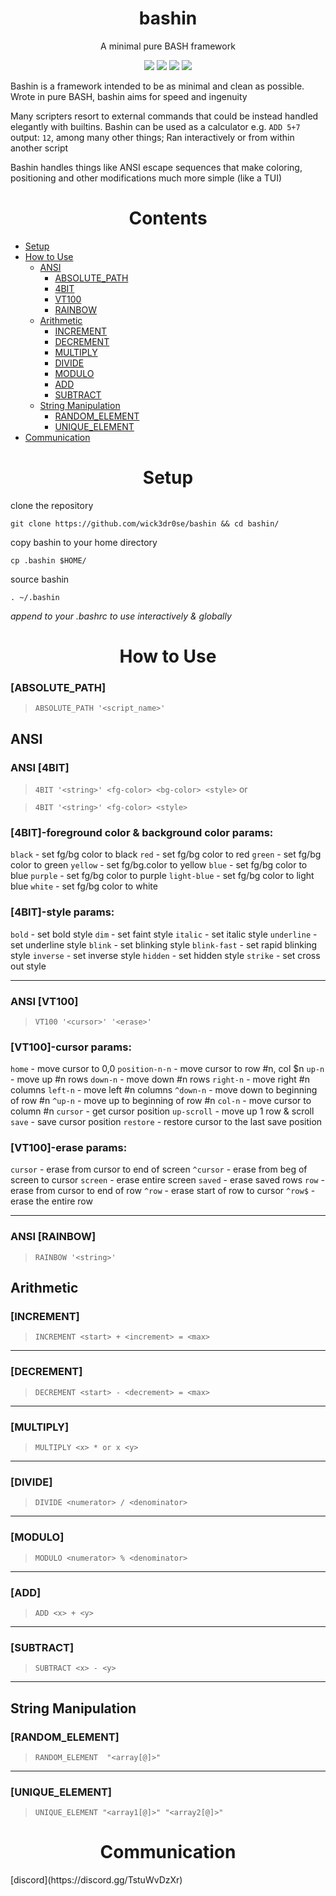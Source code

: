 <div align="center">
<h1>bashin</h1>
<p>A minimal pure BASH framework</p>

<img src="https://img.shields.io/badge/Shell_Script-121011?style=for-the-badge&logo=gnu-bash&logoColor=white"></img>
<img src="https://img.shields.io/badge/Made%20with-Bash-1f425f.svg"></img>
<img src=https://img.shields.io/badge/Maintained%3F-yes-green.svg></img>
<img src="https://badge-size.herokuapp.com/wick3dr0se/bashin/master/bashin"></img>
</div>

Bashin is a framework intended to be as minimal and clean as possible. Wrote in pure BASH, bashin aims for speed and ingenuity

Many scripters resort to external commands that could be instead handled elegantly with builtins. Bashin can be used as a calculator e.g. `ADD 5+7` output: `12`, among many other things; Ran interactively or from within another script

Bashin handles things like ANSI escape sequences that make coloring, positioning and other modifications much more simple (like a TUI)

<div align="center"><h1>Contents</h1></div>

* [Setup](#setup)
* [How to Use](#how-to-use)
    * [ANSI](#ansi)
        * [ABSOLUTE_PATH](#absolute_path)
        * [4BIT](#ansi-4bit)
        * [VT100](#ansi-vt100)
        * [RAINBOW](#ansi-rainbow)
    * [Arithmetic](#arithmetic)
        * [INCREMENT](#increment)
        * [DECREMENT](#decrement)
        * [MULTIPLY](#multiply)
        * [DIVIDE](#divide)
        * [MODULO](#modulo)
        * [ADD](#add)
        * [SUBTRACT](#subtract)
    * [String Manipulation](#string-manipulation)
        * [RANDOM_ELEMENT](#random_element)
        * [UNIQUE_ELEMENT](#unique_element)
* [Communication](#communication)

<div align="center"><h1>Setup</h1></div>
clone the repository

`git clone https://github.com/wick3dr0se/bashin && cd bashin/`

copy bashin to your home directory

`cp .bashin $HOME/`

source bashin

`. ~/.bashin`

*append to your .bashrc to use interactively & globally*

<div align="center"><h1>How to Use</h1></div>

### [ABSOLUTE_PATH]

> `ABSOLUTE_PATH '<script_name>'`

## ANSI

### ANSI [4BIT]

> `4BIT '<string>' <fg-color> <bg-color> <style>` or

> `4BIT '<string>' <fg-color> <style>`

### [4BIT]-foreground color & background color params:

`black` - set fg/bg color to black
`red` - set fg/bg color to red
`green` - set fg/bg color to green
`yellow` - set fg/bg.color to yellow
`blue` - set fg/bg color to blue
`purple` - set fg/bg color to purple
`light-blue` - set fg/bg color to light blue
`white` - set fg/bg color to white

### [4BIT]-style params:

`bold` - set bold style
`dim` - set faint style
`italic` - set italic style
`underline` - set underline style
`blink` - set blinking style
`blink-fast` - set rapid blinking style
`inverse` - set inverse style
`hidden` - set hidden style
`strike` - set cross out style

---

### ANSI [VT100]

> `VT100 '<cursor>' '<erase>'`

### [VT100]-cursor params:

`home` - move cursor to 0,0
`position-n-n` - move cursor to row #n, col $n
`up-n` - move up #n rows
`down-n` - move down #n rows
`right-n` - move right #n columns
`left-n` - move left #n columns
`^down-n` - move down to beginning of row #n
`^up-n` - move up to beginning of row #n
`col-n` - move cursor to column #n
`cursor` - get cursor position
`up-scroll` - move up 1 row & scroll
`save` - save cursor position
`restore` - restore cursor to the last save position

### [VT100]-erase params:

`cursor` - erase from cursor to end of screen
`^cursor` - erase from beg of screen to cursor
`screen` - erase entire screen
`saved` - erase saved rows
`row` - erase from cursor to end of row
`^row` - erase start of row to cursor
`^row$` - erase the entire row

---

### ANSI [RAINBOW]

> `RAINBOW '<string>'`

## Arithmetic

### [INCREMENT]

> `INCREMENT <start> + <increment> = <max>`

---

### [DECREMENT]

> `DECREMENT <start> - <decrement> = <max>`

---

### [MULTIPLY]

> `MULTIPLY <x> * or x <y>`

---

### [DIVIDE]

> `DIVIDE <numerator> / <denominator>`

---

### [MODULO]

> `MODULO <numerator> % <denominator>`

---

### [ADD]

> `ADD <x> + <y>`

---

### [SUBTRACT]

> `SUBTRACT <x> - <y>`

---

## String Manipulation

### [RANDOM_ELEMENT]
> `RANDOM_ELEMENT  "<array[@]>"`

---

### [UNIQUE_ELEMENT]
> `UNIQUE_ELEMENT "<array1[@]>" "<array2[@]>"`

<div align="center"><h1>Communication</h1></div>
[discord](https://discord.gg/TstuWvDzXr)
